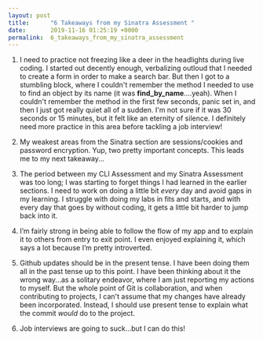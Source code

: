 ```yaml
---
layout: post
title:      "6 Takeaways from my Sinatra Assessment "
date:       2019-11-16 01:25:19 +0000
permalink:  6_takeaways_from_my_sinatra_assessment
---
```



1)	I need to practice not freezing like a deer in the headlights during live coding. I started out decently enough, verbalizing outloud that I needed to create a form in order to make a search bar. But then I got to a stumbling block, where I couldn't remember the method I needed to use to find an object by its name (it was **find_by_name**....yeah). When I couldn't remember the method in the first few seconds, panic set in, and then I just got really quiet all of a sudden. I'm not sure if it was 30 seconds or 15 minutes, but it felt like an eternity of silence. I definitely need more practice in this area before tackling a job interview!

2)	My weakest areas from the Sinatra section are sessions/cookies and password encryption. Yup, two pretty important concepts. This leads me to my next takeaway...

3)	The period between my CLI Assessment and my Sinatra Assessment was too long; I was starting to forget things I had learned in the earlier sections. I need to work on doing a little bit *every* day and avoid gaps in my learning. I struggle with doing my labs in fits and starts, and with every day that goes by without coding, it gets a little bit harder to jump back into it. 

4)	I’m fairly strong in being able to follow the flow of my app and to explain it to others from entry to exit point. I even enjoyed explaining it, which says a lot because I’m pretty introverted. 

5)	Github updates should be in the present tense. I have been doing them all in the past tense up to this point. I have been thinking about it the wrong way...as a solitary endeavor, where I am just reporting my actions to myself. But the whole point of Git is collaboration, and when contributing to projects, I can't assume that my changes have already been incorporated. Instead, I should use present tense to explain what the commit *would* do to the project.

6)	Job interviews are going to suck…but I can do this!

